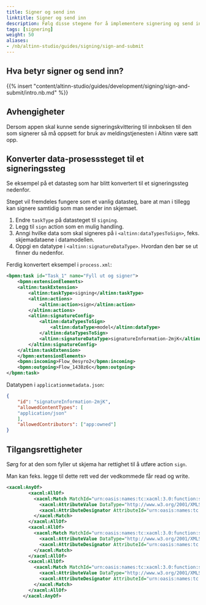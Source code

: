 ```yaml
---
title: Signer og send inn
linktitle: Signer og send inn
description: Følg disse stegene for å implementere signering og send inn i ett steg i din app
tags: [signering]
weight: 50
aliases:
- /nb/altinn-studio/guides/signing/sign-and-submit
---
```


## Hva betyr signer og send inn?

{{% insert "content/altinn-studio/guides/development/signing/sign-and-submit/intro.nb.md" %}}

## Avhengigheter
Dersom appen skal kunne sende signeringskvittering til innboksen til den som signerer så må oppsett for bruk av meldingstjenesten i Altinn være satt opp.

## Konverter data-prosesssteget til et signeringssteg

Se eksempel på et datasteg som har blitt konvertert til et signeringssteg nedenfor. 

Steget vil fremdeles fungere som et vanlig datasteg, bare at man i tillegg kan signere samtidig som man sender inn skjemaet.

1. Endre `taskType` på datasteget til `signing`.
2. Legg til `sign` action som en mulig handling.
3. Anngi hvilke data som skal signeres på i `<altinn:dataTypesToSign>`, feks. skjemadataene i datamodellen.
5. Oppgi en datatype i `<altinn:signatureDataType>`. Hvordan den bør se ut finner du nedenfor.

Ferdig konvertert eksempel i `process.xml`:

```xml
<bpmn:task id="Task_1" name="Fyll ut og signer">
    <bpmn:extensionElements>
    <altinn:taskExtension>
        <altinn:taskType>signing</altinn:taskType>
        <altinn:actions>
            <altinn:action>sign</altinn:action>
        </altinn:actions>
        <altinn:signatureConfig>
            <altinn:dataTypesToSign>
                <altinn:dataType>model</altinn:dataType>
            </altinn:dataTypesToSign>
            <altinn:signatureDataType>signatureInformation-2mjK</altinn:signatureDataType>
        </altinn:signatureConfig>
    </altinn:taskExtension>
    </bpmn:extensionElements>
    <bpmn:incoming>Flow_0esyro2</bpmn:incoming>
    <bpmn:outgoing>Flow_1438z6c</bpmn:outgoing>
</bpmn:task>
```

Datatypen i `applicationmetadata.json`:

```json
{
    "id": "signatureInformation-2mjK",
    "allowedContentTypes": [
    "application/json"
    ],
    "allowedContributors": ["app:owned"]
}
```

## Tilgangsrettigheter

Sørg for at den som fyller ut skjema har rettighet til å utføre action `sign`.

Man kan feks. legge til dette rett ved der vedkommede får read og write.

```xml
<xacml:AnyOf>
        <xacml:AllOf>
          <xacml:Match MatchId="urn:oasis:names:tc:xacml:3.0:function:string-equal-ignore-case">
            <xacml:AttributeValue DataType="http://www.w3.org/2001/XMLSchema#string">read</xacml:AttributeValue>
            <xacml:AttributeDesignator AttributeId="urn:oasis:names:tc:xacml:1.0:action:action-id" Category="urn:oasis:names:tc:xacml:3.0:attribute-category:action" DataType="http://www.w3.org/2001/XMLSchema#string" MustBePresent="false" />
          </xacml:Match>
        </xacml:AllOf>
        <xacml:AllOf>
          <xacml:Match MatchId="urn:oasis:names:tc:xacml:3.0:function:string-equal-ignore-case">
            <xacml:AttributeValue DataType="http://www.w3.org/2001/XMLSchema#string">write</xacml:AttributeValue>
            <xacml:AttributeDesignator AttributeId="urn:oasis:names:tc:xacml:1.0:action:action-id" Category="urn:oasis:names:tc:xacml:3.0:attribute-category:action" DataType="http://www.w3.org/2001/XMLSchema#string" MustBePresent="false" />
          </xacml:Match>
        </xacml:AllOf>
        <xacml:AllOf>
          <xacml:Match MatchId="urn:oasis:names:tc:xacml:3.0:function:string-equal-ignore-case">
            <xacml:AttributeValue DataType="http://www.w3.org/2001/XMLSchema#string">sign</xacml:AttributeValue>
            <xacml:AttributeDesignator AttributeId="urn:oasis:names:tc:xacml:1.0:action:action-id" Category="urn:oasis:names:tc:xacml:3.0:attribute-category:action" DataType="http://www.w3.org/2001/XMLSchema#string" MustBePresent="false" />
          </xacml:Match>
        </xacml:AllOf>
      </xacml:AnyOf>
```